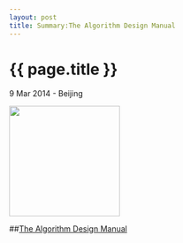 ```yaml
---
layout: post
title: Summary:The Algorithm Design Manual
---
```


{{ page.title }}
================

<p class="meta">9 Mar 2014 - Beijing</p>
 
<img src="http://media-cache-ec0.pinimg.com/736x/38/de/86/38de868837cb6409e13f90b307033fa0.jpg" width="200" />

##[The Algorithm Design Manual](http://www.amazon.com/Algorithm-Design-Manual-Steven-Skiena/dp/1848000693/ref=sr_1_1?ie=UTF8&qid=1394328274&sr=8-1&keywords=the+algorithm+design+manual)